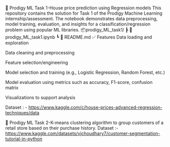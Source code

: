🧠 Prodigy ML Task 1-House price prediction using Regression models
This repository contains the solution for Task 1 of the Prodigy Machine Learning internship/assessment. The notebook demonstrates data preprocessing, model training, evaluation, and insights for a classification/regression problem using popular ML libraries.
📦prodigy_ML_task1/
 ┣ 📜 prodigy_ML_task1.ipynb
 ┗ 📜 README.md
✅ Features
Data loading and exploration

Data cleaning and preprocessing

Feature selection/engineering

Model selection and training (e.g., Logistic Regression, Random Forest, etc.)

Model evaluation using metrics such as accuracy, F1-score, confusion matrix

Visualizations to support analysis

Dataset : - https://www.kaggle.com/c/house-prices-advanced-regression-techniques/data

🧠 Prodigy ML Task 2-K-means clustering algorithm to group customers of a retail store based on their purchase history.
Dataset :- https://www.kaggle.com/datasets/vjchoudhary7/customer-segmentation-tutorial-in-python



